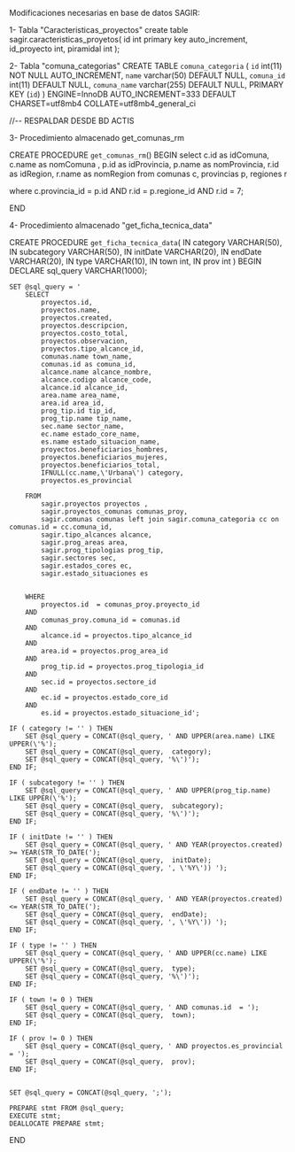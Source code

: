 Modificaciones necesarias en base de datos SAGIR:

1- Tabla "Caracteristicas_proyectos"
create table sagir.caracteristicas_proyetos(
	id int primary key auto_increment,
    id_proyecto int,
    piramidal int
);

2- Tabla "comuna_categorias"
CREATE TABLE `comuna_categoria` (
  `id` int(11) NOT NULL AUTO_INCREMENT,
  `name` varchar(50) DEFAULT NULL,
  `comuna_id` int(11) DEFAULT NULL,
  `comuna_name` varchar(255) DEFAULT NULL,
  PRIMARY KEY (`id`)
) ENGINE=InnoDB AUTO_INCREMENT=333 DEFAULT CHARSET=utf8mb4 COLLATE=utf8mb4_general_ci

//-- RESPALDAR DESDE BD ACTIS

3- Procedimiento almacenado get_comunas_rm

CREATE  PROCEDURE `get_comunas_rm`()
BEGIN
	select
	c.id as idComuna,
	c.name as nomComuna ,
	p.id as idProvincia,
	p.name as nomProvincia,
	r.id as idRegion,
	r.name as nomRegion
from
	comunas c,
	provincias p,
	regiones r

where
	c.provincia_id = p.id
	AND r.id = p.regione_id
	AND r.id = 7;
	
END

4- Procedimiento almacenado "get_ficha_tecnica_data"

CREATE PROCEDURE `get_ficha_tecnica_data`( 
    IN category VARCHAR(50), 
    IN subcategory VARCHAR(50), 
    IN initDate VARCHAR(20),
    IN endDate VARCHAR(20),
    IN type VARCHAR(10),
    IN town int,
    IN prov int
)
BEGIN
    DECLARE sql_query VARCHAR(1000);

    SET @sql_query = '
        SELECT  
            proyectos.id, 
            proyectos.name,
            proyectos.created, 
            proyectos.descripcion,
            proyectos.costo_total,
            proyectos.observacion,
            proyectos.tipo_alcance_id,
            comunas.name town_name,
            comunas.id as comuna_id,
            alcance.name alcance_nombre,
            alcance.codigo alcance_code,
            alcance.id alcance_id,
            area.name area_name,
            area.id area_id,
            prog_tip.id tip_id,
            prog_tip.name tip_name,
            sec.name sector_name,
            ec.name estado_core_name,
            es.name estado_situacion_name,
            proyectos.beneficiarios_hombres,
            proyectos.beneficiarios_mujeres,
            proyectos.beneficiarios_total,
            IFNULL(cc.name,\'Urbana\') category,
            proyectos.es_provincial
        
        FROM 
            sagir.proyectos proyectos , 
            sagir.proyectos_comunas comunas_proy, 
            sagir.comunas comunas left join sagir.comuna_categoria cc on comunas.id = cc.comuna_id,
            sagir.tipo_alcances alcance,
            sagir.prog_areas area,
            sagir.prog_tipologias prog_tip,
            sagir.sectores sec,
            sagir.estados_cores ec,
            sagir.estado_situaciones es
            
			
        WHERE 
            proyectos.id  = comunas_proy.proyecto_id
        AND   
            comunas_proy.comuna_id = comunas.id 
        AND
			alcance.id = proyectos.tipo_alcance_id
		AND
			area.id = proyectos.prog_area_id
		AND
			prog_tip.id = proyectos.prog_tipologia_id
		AND
			sec.id = proyectos.sectore_id
		AND
			ec.id = proyectos.estado_core_id
		AND
			es.id = proyectos.estado_situacione_id';
            
	IF ( category != '' ) THEN
        SET @sql_query = CONCAT(@sql_query, ' AND UPPER(area.name) LIKE UPPER(\'%');
        SET @sql_query = CONCAT(@sql_query,  category);
        SET @sql_query = CONCAT(@sql_query, '%\')');
    END IF;
    
    IF ( subcategory != '' ) THEN
        SET @sql_query = CONCAT(@sql_query, ' AND UPPER(prog_tip.name) LIKE UPPER(\'%');
        SET @sql_query = CONCAT(@sql_query,  subcategory);
        SET @sql_query = CONCAT(@sql_query, '%\')');
    END IF;

    IF ( initDate != '' ) THEN
        SET @sql_query = CONCAT(@sql_query, ' AND YEAR(proyectos.created) >= YEAR(STR_TO_DATE(');
        SET @sql_query = CONCAT(@sql_query,  initDate);
        SET @sql_query = CONCAT(@sql_query, ', \'%Y\')) ');
    END IF;
    
    IF ( endDate != '' ) THEN
        SET @sql_query = CONCAT(@sql_query, ' AND YEAR(proyectos.created) <= YEAR(STR_TO_DATE(');
        SET @sql_query = CONCAT(@sql_query,  endDate);
        SET @sql_query = CONCAT(@sql_query, ', \'%Y\')) ');
    END IF;
    
    IF ( type != '' ) THEN
		SET @sql_query = CONCAT(@sql_query, ' AND UPPER(cc.name) LIKE UPPER(\'%');
        SET @sql_query = CONCAT(@sql_query,  type);
        SET @sql_query = CONCAT(@sql_query, '%\')');
    END IF;
    
    IF ( town != 0 ) THEN
        SET @sql_query = CONCAT(@sql_query, ' AND comunas.id  = ');
        SET @sql_query = CONCAT(@sql_query,  town);
    END IF;
    
    IF ( prov != 0 ) THEN
        SET @sql_query = CONCAT(@sql_query, ' AND proyectos.es_provincial  = ');
        SET @sql_query = CONCAT(@sql_query,  prov);
    END IF;
    
    
    SET @sql_query = CONCAT(@sql_query, ';');
    
    PREPARE stmt FROM @sql_query;
    EXECUTE stmt;
    DEALLOCATE PREPARE stmt;
END